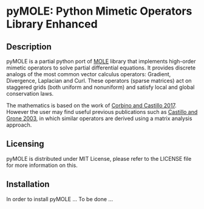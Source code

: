 pyMOLE: Python Mimetic Operators Library Enhanced
========================================


Description
--------------

pyMOLE is a partial python port of [MOLE](https://github.com/jcorbino/mole) library
that implements high-order mimetic operators to solve partial differential equations.
It provides discrete analogs of the most common vector calculus operators:
Gradient, Divergence, Laplacian and Curl. These operators (sparse matrices) act
on staggered grids (both uniform and nonuniform) and satisfy local and
global conservation laws.

The mathematics is based on the work of
[Corbino and Castillo 2017](https://doi.org/10.4172/2168-9679.1000387).
However the user may find useful previous publications such as
[Castillo and Grone 2003](https://doi.org/10.1137/S0895479801398025),
in which similar operators are derived using a matrix analysis approach.


Licensing
------------

pyMOLE is distributed under MIT License, please refer to the
LICENSE file for more information on this.


Installation
---------------

In order to install pyMOLE ... To be done ...
